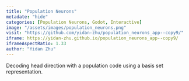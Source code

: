 ```yaml
---
title: "Population Neurons"
metadate: "hide"
categories: [Population Neurons, Godot, Interactive]
image: "/assets/images/population_neurons.png"
visit: "https://github.com/yidan-zhu/population_neurons_app--copy9/"
iframe: https://yidan-zhu.github.io/population_neurons_app--copy9/
iframeAspectRatio: 1.33
author: "Yidan Zhu"
---
```


Decoding head direction with a population code using a basis set representation.
